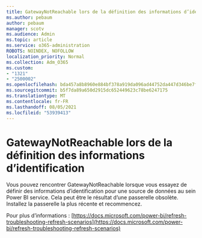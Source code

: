 ```yaml
---
title: GatewayNotReachable lors de la définition des informations d’identification
ms.author: pebaum
author: pebaum
manager: scotv
ms.audience: Admin
ms.topic: article
ms.service: o365-administration
ROBOTS: NOINDEX, NOFOLLOW
localization_priority: Normal
ms.collection: Adm_O365
ms.custom:
- "1321"
- "2500002"
ms.openlocfilehash: bda457a8b8960e884bf378a919da096ad44752da447d346be7f0b1c435a9dcb0
ms.sourcegitcommit: b5f7da89a650d2915dc652449623c78be6247175
ms.translationtype: MT
ms.contentlocale: fr-FR
ms.lasthandoff: 08/05/2021
ms.locfileid: "53939413"
---
```

# <a name="gatewaynotreachable-when-setting-credentials"></a>GatewayNotReachable lors de la définition des informations d’identification

Vous pouvez rencontrer GatewayNotReachable lorsque vous essayez de définir des informations d’identification pour une source de données au sein Power BI service. Cela peut être le résultat d’une passerelle obsolète. Installez la passerelle la plus récente et recommencez.

Pour plus d’informations : [https://docs.microsoft.com/power-bi/refresh-troubleshooting-refresh-scenarios](https://docs.microsoft.com/power-bi/refresh-troubleshooting-refresh-scenarios)
